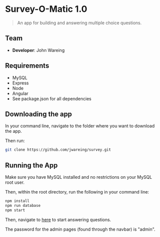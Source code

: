 # Survey-O-Matic 1.0

> An app for building and answering multiple choice questions.

## Team

  - __Developer__: John Wareing

## Requirements

- MySQL
- Express
- Node
- Angular
- See package.json for all dependencies

## Downloading the app

In your command line, navigate to the folder where you want to download the app.

Then run:

```sh
git clone https://github.com/jwareing/survey.git
```

## Running the App

Make sure you have MySQL installed and no restrictions on your MySQL root user.

Then, within the root directory, run the following in your command line:

```sh
npm install
npm run database
npm start
```
Then, navigate to [here](http://localhost:8080/) to start answering questions.

The password for the admin pages (found through the navbar) is "admin".

